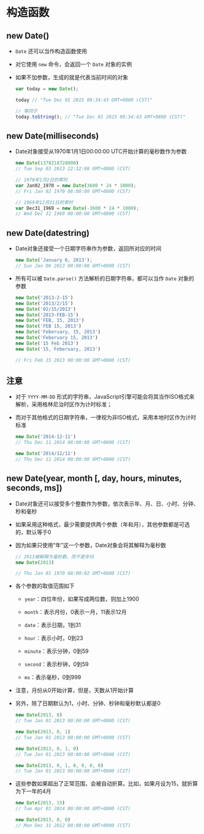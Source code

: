 # 构造函数

## new Date()

- `Date` 还可以当作构造函数使用

- 对它使用 `new` 命令，会返回一个 `Date` 对象的实例

- 如果不加参数，生成的就是代表当前时间的对象

    ```js
    var today = new Date();

    today // "Tue Dec 01 2015 09:34:43 GMT+0800 (CST)"

    // 等同于
    today.toString(); // "Tue Dec 01 2015 09:34:43 GMT+0800 (CST)"
    ```

## new Date(milliseconds)

- Date对象接受从1970年1月1日00:00:00 UTC开始计算的毫秒数作为参数

    ```js
    new Date(1378218728000)
    // Tue Sep 03 2013 22:32:08 GMT+0800 (CST)

    // 1970年1月2日的零时
    var Jan02_1970 = new Date(3600 * 24 * 1000);
    // Fri Jan 02 1970 08:00:00 GMT+0800 (CST)

    // 1969年12月31日的零时
    var Dec31_1969 = new Date(-3600 * 24 * 1000);
    // Wed Dec 31 1969 08:00:00 GMT+0800 (CST)
    ```

## new Date(datestring)

- Date对象还接受一个日期字符串作为参数，返回所对应的时间

    ```js
    new Date('January 6, 2013');
    // Sun Jan 06 2013 00:00:00 GMT+0800 (CST)
    ```

- 所有可以被 `Date.parse()` 方法解析的日期字符串，都可以当作 `Date` 对象的参数

    ```js
    new Date('2013-2-15')
    new Date('2013/2/15')
    new Date('02/15/2013')
    new Date('2013-FEB-15')
    new Date('FEB, 15, 2013')
    new Date('FEB 15, 2013')
    new Date('Feberuary, 15, 2013')
    new Date('Feberuary 15, 2013')
    new Date('15 Feb 2013')
    new Date('15, Feberuary, 2013')

    // Fri Feb 15 2013 00:00:00 GMT+0800 (CST)
    ```

## 注意

- 对于 `YYYY-MM-DD` 形式的字符串，JavaScript引擎可能会将其当作ISO格式来解析，采用格林尼治时区作为计时标准；

- 而对于其他格式的日期字符串，一律视为非ISO格式，采用本地时区作为计时标准

    ```js
    new Date('2014-12-11')
    // Thu Dec 11 2014 08:00:00 GMT+0800 (CST)

    new Date('2014/12/11')
    // Thu Dec 11 2014 00:00:00 GMT+0800 (CST)
    ```

## new Date(year, month \[, day, hours, minutes, seconds, ms])

- Date对象还可以接受多个整数作为参数，依次表示年、月、日、小时、分钟、秒和毫秒

- 如果采用这种格式，最少需要提供两个参数（年和月），其他参数都是可选的，默认等于0

- 因为如果只使用“年”这一个参数，Date对象会将其解释为毫秒数

    ```js
    // 2013被解释为毫秒数，而不是年份
    new Date(2013)

    // Thu Jan 01 1970 08:00:02 GMT+0800 (CST)
    ```

- 各个参数的取值范围如下

  - `year`：四位年份，如果写成两位数，则加上1900

  - `month`：表示月份，0表示一月，11表示12月

  - `date`：表示日期，1到31

  - `hour`：表示小时，0到23

  - `minute`：表示分钟，0到59

  - `second`：表示秒钟，0到59

  - `ms`：表示毫秒，0到999

- 注意，月份从0开始计算，但是，天数从1开始计算

- 另外，除了日期默认为1，小时、分钟、秒钟和毫秒默认都是0

    ```js
    new Date(2013, 0)
    // Tue Jan 01 2013 00:00:00 GMT+0800 (CST)

    new Date(2013, 0, 1)
    // Tue Jan 01 2013 00:00:00 GMT+0800 (CST)

    new Date(2013, 0, 1, 0)
    // Tue Jan 01 2013 00:00:00 GMT+0800 (CST)

    new Date(2013, 0, 1, 0, 0, 0, 0)
    // Tue Jan 01 2013 00:00:00 GMT+0800 (CST)
    ```

- 这些参数如果超出了正常范围，会被自动折算。比如，如果月设为15，就折算为下一年的4月

    ```js
    new Date(2013, 15)
    // Tue Apr 01 2014 00:00:00 GMT+0800 (CST)

    new Date(2013, 0, 0)
    // Mon Dec 31 2012 00:00:00 GMT+0800 (CST)
    ```
